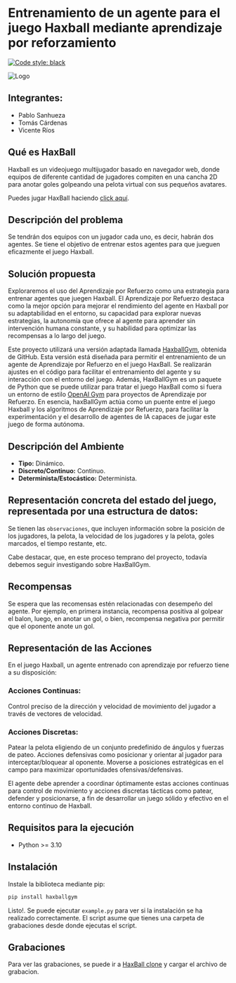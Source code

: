 # Entrenamiento de un agente para el juego Haxball mediante aprendizaje por reforzamiento

[![Code style: black](https://img.shields.io/badge/code%20style-black-000000.svg)](https://github.com/psf/black)

![Logo](https://www.haxball.com/f2XqsDz4/s/haxball-big-min.png)

## Integrantes:
- Pablo Sanhueza
- Tomás Cárdenas
- Vicente Ríos

## Qué es HaxBall

Haxball es un videojuego multijugador basado en navegador web, donde equipos de diferente cantidad de jugadores compiten en una cancha 2D para anotar goles golpeando una pelota virtual con sus pequeños avatares.

Puedes jugar HaxBall haciendo [click aquí](https://www.haxball.com).

## Descripción del problema

Se tendrán dos equipos con un jugador cada uno, es decir, habrán dos agentes. Se tiene el objetivo de entrenar estos agentes para que jueguen eficazmente el juego Haxball.

## Solución propuesta

Exploraremos el uso del Aprendizaje por Refuerzo como una estrategia para entrenar agentes que juegen Haxball. El Aprendizaje por Refuerzo destaca como la mejor opción para mejorar el rendimiento del agente en Haxball por su adaptabilidad en el entorno, su capacidad para explorar nuevas estrategias, la autonomía que ofrece al agente para aprender sin intervención humana constante, y su habilidad para optimizar las recompensas a lo largo del juego.

Este proyecto utilizará una versión adaptada llamada [HaxballGym](https://github.com/HaxballGym/HaxballGym), obtenida de GitHub. Esta versión está diseñada para permitir el entrenamiento de un agente de Aprendizaje por Refuerzo en el juego HaxBall. Se realizarán ajustes en el código para facilitar el entrenamiento del agente y su interacción con el entorno del juego. Además, HaxBallGym es un paquete de Python que se puede utilizar para tratar el juego HaxBall como si fuera un entorno de estilo [OpenAI Gym](https://gym.openai.com) para proyectos de Aprendizaje por Refuerzo. En esencia, haxBallGym actúa como un puente entre el juego Haxball y los algoritmos de Aprendizaje por Refuerzo, para facilitar la experimentación y el desarrollo de agentes de IA capaces de jugar este juego de forma autónoma.

## Descripción del Ambiente

- **Tipo:** Dinámico.
- **Discreto/Continuo:** Continuo.
- **Determinista/Estocástico:** Determinista.

## Representación concreta del estado del juego, representada por una estructura de datos:

Se tienen las `observaciones`, que incluyen información sobre la posición de los jugadores, la pelota, la velocidad de los jugadores y la pelota, goles marcados, el tiempo restante, etc.

Cabe destacar, que, en este proceso temprano del proyecto, todavía debemos seguir investigando sobre HaxBallGym.

## Recompensas
Se espera que las recomensas estén relacionadas con desempeño del agente. Por ejemplo, en primera instancia, recompensa positiva al golpear el balon, luego, en anotar un gol, o bien, recompensa negativa por permitir que el oponente anote un gol.

## Representación de las Acciones

En el juego Haxball, un agente entrenado con aprendizaje por refuerzo tiene a su disposición: 

### Acciones Continuas:

Control preciso de la dirección y velocidad de movimiento del jugador a través de vectores de velocidad.

### Acciones Discretas:

Patear la pelota eligiendo de un conjunto predefinido de ángulos y fuerzas de pateo.
Acciones defensivas como posicionar y orientar al jugador para interceptar/bloquear al oponente.
Moverse a posiciones estratégicas en el campo para maximizar oportunidades ofensivas/defensivas.

El agente debe aprender a coordinar óptimamente estas acciones continuas para control de movimiento y acciones discretas tácticas como patear, defender y posicionarse, a fin de desarrollar un juego sólido y efectivo en el entorno continuo de Haxball.

## Requisitos para la ejecución

- Python >= 3.10

## Instalación

Instale la biblioteca mediante pip:

```bash
pip install haxballgym
```

Listo!. Se puede ejecutar `example.py` para ver si la instalación se ha realizado correctamente. El script asume que tienes una carpeta de grabaciones desde donde ejecutas el script.

## Grabaciones

Para ver las grabaciones, se puede ir a [HaxBall clone](https://wazarr94.github.io/) y cargar el archivo de grabacion.